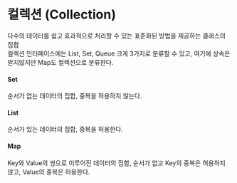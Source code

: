 # 컬렉션 (Collection)
다수의 데이터를 쉽고 효과적으로 처리할 수 있는 표준화된 방법을 제공하는 클래스의 집합
</br>
컬렉션 인터페이스에는 List, Set, Queue 크게 3가지로 분류할 수 있고, 여기에 상속은 받지않지만 Map도 컬렉션으로 분류한다.

#### Set

순서가 없는 데이터의 집합, 중복을 허용하지 않는다.

#### List

순서가 있는 데이터의 집합, 중복을 허용한다.

#### Map

Key와 Value의 쌍으로 이루어진 데이터의 집합, 순서가 없고 Key의 중복은 허용하지 않고, Value의 중복은 허용한다.
